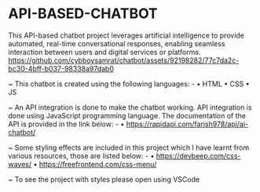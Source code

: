 # API-BASED-CHATBOT
This API-based chatbot project leverages artificial intelligence to provide automated, real-time conversational responses, enabling seamless interaction between users and digital services or platforms.
https://github.com/cybboysamrat/chatbot/assets/92198282/77c7da2c-bc30-4bff-b037-98338a97dab0

~ This chatbot is created using the following languages: -
• HTML
• CSS
• JS


~ An API integration is done to make the chatbot working. API integration is
done using JavaScript programming language. The documentation of the API
is provided in the link below: -
• https://rapidapi.com/farish978/api/ai-chatbot/


~ Some styling effects are included in this project which I have learnt from
various resources, those are listed below: -
• https://devbeep.com/css-waves/
• https://freefrontend.com/css-menu/


~ To see the project with styles please open using VSCode


